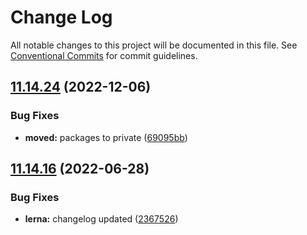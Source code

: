 # Change Log

All notable changes to this project will be documented in this file.
See [Conventional Commits](https://conventionalcommits.org) for commit guidelines.

## [11.14.24](https://github.com/carbon-design-system/carbon/compare/@un/pictograms@11.14.23...@un/pictograms@11.14.24) (2022-12-06)


### Bug Fixes

* **moved:** packages to private ([69095bb](https://github.com/carbon-design-system/carbon/commit/69095bb6ce7bdaf417a370ed73804d5493876999))





## [11.14.16](https://github.com/carbon-design-system/carbon/compare/@un/pictograms@11.14.15...@un/pictograms@11.14.16) (2022-06-28)


### Bug Fixes

* **lerna:** changelog updated ([2367526](https://github.com/carbon-design-system/carbon/commit/236752651f113088dc7bee3921e5c06213c1f72e))

